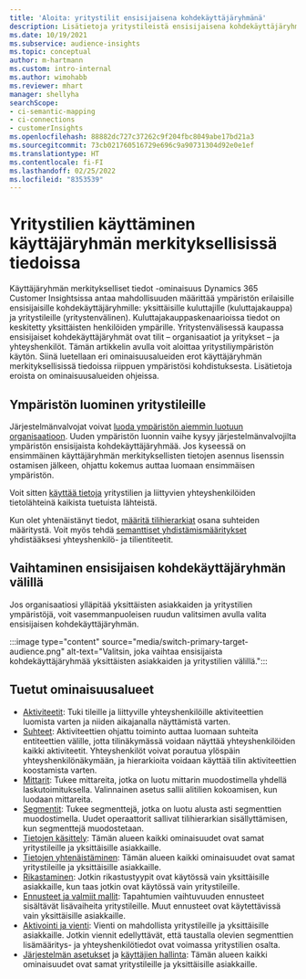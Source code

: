 ```yaml
---
title: 'Aloita: yritystilit ensisijaisena kohdekäyttäjäryhmänä'
description: Lisätietoja yritystileistä ensisijaisena kohdekäyttäjäryhmänä Dynamics 365 Customer Insights.
ms.date: 10/19/2021
ms.subservice: audience-insights
ms.topic: conceptual
author: m-hartmann
ms.custom: intro-internal
ms.author: wimohabb
ms.reviewer: mhart
manager: shellyha
searchScope:
- ci-semantic-mapping
- ci-connections
- customerInsights
ms.openlocfilehash: 88882dc727c37262c9f204fbc8049abe17bd21a3
ms.sourcegitcommit: 73cb021760516729e696c9a90731304d92e0e1ef
ms.translationtype: HT
ms.contentlocale: fi-FI
ms.lasthandoff: 02/25/2022
ms.locfileid: "8353539"
---
```

# <a name="work-with-business-accounts-in-audience-insights"></a>Yritystilien käyttäminen käyttäjäryhmän merkityksellisissä tiedoissa

Käyttäjäryhmän merkitykselliset tiedot -ominaisuus Dynamics 365 Customer Insightsissa antaa mahdollisuuden määrittää ympäristön erilaisille ensisijaisille kohdekäyttäjäryhmille: yksittäisille kuluttajille (kuluttajakauppa) ja yritystileille (yritystenvälinen). Kuluttajakauppaskenaarioissa tiedot on keskitetty yksittäisten henkilöiden ympärille. Yritystenvälisessä kaupassa ensisijaiset kohdekäyttäjäryhmät ovat tilit – organisaatiot ja yritykset – ja yhteyshenkilöt. Tämän artikkelin avulla voit aloittaa yritystiliympäristön käytön. Siinä luetellaan eri ominaisuusalueiden erot käyttäjäryhmän merkityksellisissä tiedoissa riippuen ympäristösi kohdistuksesta. Lisätietoja eroista on ominaisuusalueiden ohjeissa. 

## <a name="create-an-environment-for-business-accounts"></a>Ympäristön luominen yritystileille

Järjestelmänvalvojat voivat [luoda ympäristön aiemmin luotuun organisaatioon](create-environment.md). Uuden ympäristön luonnin vaihe kysyy järjestelmänvalvojilta ympäristön ensisijaista kohdekäyttäjäryhmää. Jos kyseessä on ensimmäinen käyttäjäryhmän merkityksellisten tietojen asennus lisenssin ostamisen jälkeen, ohjattu kokemus auttaa luomaan ensimmäisen ympäristön.

Voit sitten [käyttää tietoja](data-sources.md) yritystilien ja liittyvien yhteyshenkilöiden tietolähteinä kaikista tuetuista lähteistä.

Kun olet yhtenäistänyt tiedot, [määritä tilihierarkiat](relationships.md#set-up-account-hierarchies) osana suhteiden määritystä. Voit myös tehdä [semanttiset yhdistämismääritykset](semantic-mappings.md) yhdistääksesi yhteyshenkilö- ja tilientiteetit. 

## <a name="switch-between-primary-target-audience"></a>Vaihtaminen ensisijaisen kohdekäyttäjäryhmän välillä

Jos organisaatiosi ylläpitää yksittäisten asiakkaiden ja yritystilien ympäristöjä, voit vasemmanpuoleisen ruudun valitsimen avulla valita ensisijaisen kohdekäyttäjäryhmän.

:::image type="content" source="media/switch-primary-target-audience.png" alt-text="Valitsin, joka vaihtaa ensisijaista kohdekäyttäjäryhmää yksittäisten asiakkaiden ja yritystilien välillä.":::

## <a name="supported-feature-areas"></a>Tuetut ominaisuusalueet

- [Aktiviteetit](activities.md): Tuki tileille ja liittyville yhteyshenkilöille aktiviteettien luomista varten ja niiden aikajanalla näyttämistä varten.
- [Suhteet](relationships.md): Aktiviteettien ohjattu toiminto auttaa luomaan suhteita entiteettien välille, jotta tilinäkymässä voidaan näyttää yhteyshenkilöiden kaikki aktiviteetit. Yhteyshenkilöt voivat porautua ylöspäin yhteyshenkilönäkymään, ja hierarkioita voidaan käyttää tilin aktiviteettien koostamista varten.
- [Mittarit](measures.md): Tukee mittareita, jotka on luotu mittarin muodostimella yhdellä laskutoimituksella. Valinnainen asetus sallii alitilien kokoamisen, kun luodaan mittareita.
- [Segmentit](segments.md): Tukee segmenttejä, jotka on luotu alusta asti segmenttien muodostimella. Uudet operaattorit sallivat tilihierarkian sisällyttämisen, kun segmenttejä muodostetaan.
- [Tietojen käsittely](data-sources.md): Tämän alueen kaikki ominaisuudet ovat samat yritystileille ja yksittäisille asiakkaille.
- [Tietojen yhtenäistäminen](data-unification.md): Tämän alueen kaikki ominaisuudet ovat samat yritystileille ja yksittäisille asiakkaille.
- [Rikastaminen](enrichment-hub.md): Jotkin rikastustyypit ovat käytössä vain yksittäisille asiakkaille, kun taas jotkin ovat käytössä vain yritystileille.
- [Ennusteet ja valmiit mallit](predictions-overview.md): Tapahtumien vaihtuvuuden ennusteet sisältävät lisävaiheita yritystileille. Muut ennusteet ovat käytettävissä vain yksittäisille asiakkaille.
- [Aktivointi ja vienti](export-destinations.md): Vienti on mahdollista yritystileille ja yksittäisille asiakkaille. Jotkin viennit edellyttävät, että taustalla olevien segmenttien lisämääritys- ja yhteyshenkilötiedot ovat voimassa yritystilien osalta.
- [Järjestelmän asetukset](system.md) ja [käyttäjien hallinta](permissions.md): Tämän alueen kaikki ominaisuudet ovat samat yritystileille ja yksittäisille asiakkaille.

